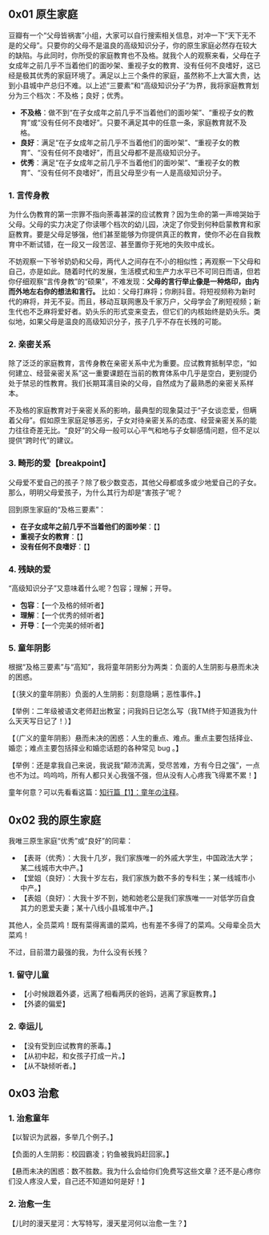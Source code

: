 ## 0x01 原生家庭

豆瓣有一个“父母皆祸害”小组，大家可以自行搜索相关信息，对冲一下“天下无不是的父母”。只要你的父母不是温良的高级知识分子，你的原生家庭必然存在较大的缺陷。与此同时，你所受的家庭教育也不及格。就我个人的观察来看，父母在子女成年之前几乎不当着他们的面吵架、重视子女的教育、没有任何不良嗜好，这已经是极其优秀的家庭环境了。满足以上三个条件的家庭，虽然称不上大富大贵，达到小县城中产总归不难。以上述“三要素”和“高级知识分子”为界，我将家庭教育划分为三个档次：不及格；良好；优秀。

+ **不及格**：做不到“在子女成年之前几乎不当着他们的面吵架”、“重视子女的教育”或“没有任何不良嗜好”。只要不满足其中的任意一条，家庭教育就不及格。
+ **良好**：满足“在子女成年之前几乎不当着他们的面吵架”、“重视子女的教育”、“没有任何不良嗜好”，而且父母都不是高级知识分子。
+ **优秀**：满足“在子女成年之前几乎不当着他们的面吵架”、“重视子女的教育”、“没有任何不良嗜好”，而且父母至少有一人是高级知识分子。

### 1. 言传身教

为什么伪教育的第一宗罪不指向荼毒甚深的应试教育？因为生命的第一声啼哭始于父母。父母的实力决定了你读哪个档次的幼儿园，决定了你受到何种启蒙教育和家庭教育。要是父母足够强，他们甚至能够为你提供真正的教育，使你不必在自我教育中不断试错，在一段又一段苦涩、甚至置你于死地的失败中成长。

不妨观察一下爷爷奶奶和父母，两代人之间存在不小的相似性；再观察一下父母和自己，亦是如此。随着时代的发展，生活模式和生产力水平已不可同日而语，但若你仔细观察“言传身教”的“硕果”，不难发现：**父母的言行举止像是一种烙印，由内而外地左右你的想法和言行。** 比如：父母打麻将；你刷抖音。将短视频称为新时代的麻将，并无不妥。而且，移动互联网惠及千家万户，父母学会了刷短视频；新生代也不乏麻将爱好者。奶头乐的形式变来变去，但它们的内核始终是奶头乐。类似地，如果父母是温良的高级知识分子，孩子几乎不存在长残的可能。

### 2. 亲密关系

除了泛泛的家庭教育，言传身教在亲密关系中尤为重要。应试教育抵制早恋，“如何建立、经营亲密关系”这一重要课题在当前的教育体系中几乎是空白，更别提仍处于禁忌的性教育。我们长期耳濡目染的父母，自然成为了最熟悉的亲密关系样本。

不及格的家庭教育对于亲密关系的影响，最典型的现象莫过于“子女谈恋爱，但瞒着父母”。假如原生家庭足够恶劣，子女对待亲密关系的态度、经营亲密关系的能力往往奇差无比。“良好”的父母一般可以心平气和地与子女聊感情问题，但不足以提供“跨时代”的建议。

### 3. 畸形的爱【breakpoint】

父母爱不爱自己的孩子？除了极少数变态，其他父母都或多或少地爱自己的子女。那么，明明父母爱孩子，为什么其行为却是“害孩子”呢？

回到原生家庭的“及格三要素”：

+ **在子女成年之前几乎不当着他们的面吵架**：【】
+ **重视子女的教育**：【】
+ **没有任何不良嗜好**：【】

### 4. 残缺的爱

“高级知识分子”又意味着什么呢？包容；理解；开导。

+ **包容**：【一个及格的倾听者】
+ **理解**：【一个优秀的倾听者】
+ **开导**：【一个完美的倾听者】

### 5. 童年阴影

根据“及格三要素”与“高知”，我将童年阴影分为两类：负面的人生阴影与悬而未决的困惑。

【（狭义的童年阴影）负面的人生阴影：刻意隐瞒；恶性事件。】

【举例：二年级被语文老师赶出教室；问我妈日记怎么写（我TM终于知道我为什么天天写日记了！）】

【（广义的童年阴影）悬而未决的困惑：人生的重点、难点。重点主要包括择业、婚恋；难点主要包括择业和婚恋话题的各种常见 bug 。】

【举例：还是拿我自己来说，我说我“颠沛流离，受尽苦难，方有今日之强”，一点也不为过。呜呜呜，所有人都只关心我强不强，但从没有人心疼我飞得累不累！】

童年何意？可以先看看这篇：[知行篇【1】：童年の注释](https://zhuanlan.zhihu.com/p/533865251)。

## 0x02 我的原生家庭

我唯三原生家庭“优秀”或“良好”的同辈：

+ 【表哥（优秀）：大我十几岁，我们家族唯一的外戚大学生，中国政法大学；某二线城市大中产。】
+ 【堂姐（良好）：大我十岁左右，我们家族为数不多的专科生；某一线城市小中产。】
+ 【表姐（良好）：大我十岁不到，她和她老公是我们家族唯一一对低学历自食其力的恩爱夫妻；某十八线小县城准中产。】

其他人，全员菜鸡！既有菜得离谱的菜鸡，也有差不多得了的菜鸡。父母辈全员大菜鸡！

不过，目前潜力最强的我，为什么没有长残？

### 1. 留守儿童

+ 【小时候跟着外婆，远离了相看两厌的爸妈，逃离了家庭教育。】
+ 【外婆的偏爱】

### 2. 幸运儿

+ 【没有受到应试教育的荼毒。】
+ 【从初中起，和女孩子打成一片。】
+ 【从不缺倾听者。】

## 0x03 治愈

### 1. 治愈童年

【以智识为武器，多举几个例子。】

【负面的人生阴影：校园霸凌；钓鱼被我妈赶回家。】

【悬而未决的困惑：数不胜数。我为什么会给你们免费写这些文章？还不是心疼你们没人疼没人爱，自己还不知道如何是好！】

### 2. 治愈一生

【儿时的漫天星河：大写特写，漫天星河何以治愈一生？】




